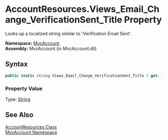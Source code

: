 AccountResources.Views_Email_Change_VerificationSent_Title Property
===================================================================
Looks up a localized string similar to 'Verification Email Sent'.

**Namespace:** [MvcAccount][1]  
**Assembly:** MvcAccount (in MvcAccount.dll)

Syntax
------

```csharp
public static string Views_Email_Change_VerificationSent_Title { get; }
```

### Property Value
Type: [String][2]

See Also
--------
[AccountResources Class][3]  
[MvcAccount Namespace][1]  

[1]: ../README.md
[2]: http://msdn.microsoft.com/en-us/library/s1wwdcbf
[3]: README.md